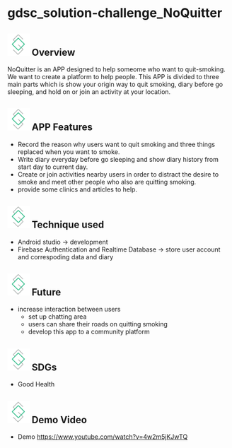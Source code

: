 # gdsc_solution-challenge_NoQuitter
## <img src="app/src/main/res/drawable/logo.png" width="50"> Overview
NoQuitter is an APP designed to help someome who want to quit-smoking. We want to create a platform to help people. This APP is divided to three main parts which is show your origin way to quit smoking, diary before go sleeping, and hold on or join an activity at your location.

## <img src="app/src/main/res/drawable/logo.png" width="50" > APP Features
- Record the reason why users want to quit smoking and three things replaced when you want to smoke.
- Write diary everyday before go sleeping and show diary history from start day to current day.
- Create or join activities nearby users in order to distract the desire to smoke and meet other people who also are quitting smoking.
- provide some clinics and articles to help.

## <img src="app/src/main/res/drawable/logo.png" width="50" > Technique used
- Android studio -> development
- Firebase Authentication and Realtime Database -> store user account and correspoding data and diary

## <img src="app/src/main/res/drawable/logo.png" width="50" > Future 
- increase interaction between users
  - set up chatting area
  - users can share their roads on quitting smoking
  - develop this app to a community platform
  
## <img src="app/src/main/res/drawable/logo.png" width="50" > SDGs
- Good Health

## <img src="app/src/main/res/drawable/logo.png" width="50" > Demo Video
- Demo https://www.youtube.com/watch?v=4w2m5jKJwTQ

